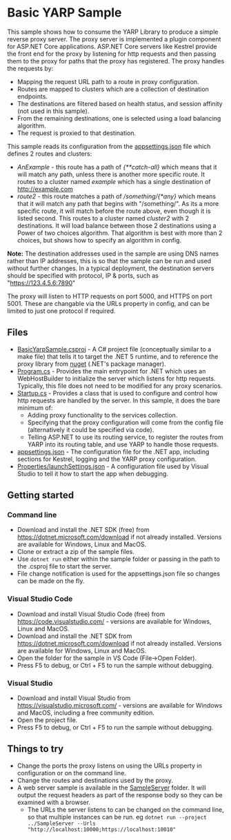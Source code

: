 # Basic YARP Sample

This sample shows how to consume the YARP Library to produce a simple reverse proxy server. 
The proxy server is implemented a plugin component for ASP.NET Core applications. ASP.NET Core servers like Kestrel provide the front end for the proxy by listening for http requests and then passing them to the proxy for paths that the proxy has registered. The proxy handles the requests by:
- Mapping the request URL path to a route in proxy configuration.
- Routes are mapped to clusters which are a collection of destination endpoints.
- The destinations are filtered based on health status, and session affinity (not used in this sample).
- From the remaining destinations, one is selected using a load balancing algorithm.
- The request is proxied to that destination.

This sample reads its configuration from the [appsettings.json](appsettings.json) file which defines 2 routes and clusters:

- *AnExample* - this route has a path of *{\*\*catch-all}* which means that it will match any path, unless there is another more specific route.
   It routes to a cluster named *example* which has a single destination of http://example.com
- *route2* - this route matches a path of */something/{\*any}* which means that it will match any path that begins with "/something/". 
    As its a more specific route, it will match before the route above, even though it is listed second. 
    This routes to a cluster named *cluster2* with 2 destinations. 
    It will load balance between those 2 destinations using a Power of two choices algorithm. 
    That algorithm is best with more than 2 choices, but shows how to specify an algorithm in config.

**Note:** The destination addresses used in the sample are using DNS names rather than IP addresses, this is so that the sample can be run and used without further changes. In a typical deployment, the destination servers should be specified with protocol, IP & ports, such as "https://123.4.5.6:7890"

The proxy will listen to HTTP requests on port 5000, and HTTPS on port 5001. These are changable via the URLs property in config, and can be limited to just one protocol if required.

## Files
- [BasicYarpSample.csproj](BasicYarpSample.csproj) - A C# project file (conceptually similar to a make file) that tells it to target the .NET 5 runtime, and to reference the proxy library from [nuget](https://www.nuget.org/packages/Yarp.ReverseProxy/) (.NET's package manager).
- [Program.cs](Program.cs) - Provides the main entrypoint for .NET which uses an WebHostBuilder to initialize the server which listens for http requests. Typically, this file does not need to be modified for any proxy scenarios.
- [Startup.cs](Startup.cs) - Provides a class that is used to configure and control how http requests are handled by the server. In this sample, it does the bare minimum of:
  - Adding proxy functionality to the services collection.
  - Specifying that the proxy configuration will come from the config file (alternatively it could be specified via code).
  - Telling ASP.NET to use its routing service, to register the routes from YARP into its routing table, and use YARP to handle those requests.
- [appsettings.json](appsettings.json) - The configuration file for the .NET app, including sections for Kestrel, logging and the YARP proxy configuration. 
- [Properties/launchSettings.json](Properties/launchSettings.json) - A configuration file used by Visual Studio to tell it how to start the app when debugging.

## Getting started

### Command line

* Download and install the .NET SDK (free) from https://dotnet.microsoft.com/download if not already installed. Versions are available for Windows, Linux and MacOS.
* Clone or extract a zip of the sample files.
* Use ```dotnet run``` either within the sample folder or passing in the path to the .csproj file to start the server.
* File change notification is used for the appsettings.json file so changes can be made on the fly.


### Visual Studio Code
* Download and install Visual Studio Code (free) from https://code.visualstudio.com/ - versions are available for Windows, Linux and MacOS.
* Download and install the .NET SDK from https://dotnet.microsoft.com/download if not already installed. Versions are available for Windows, Linux and MacOS.
* Open the folder for the sample in VS Code (File->Open Folder).
* Press F5 to debug, or Ctrl + F5 to run the sample without debugging.

### Visual Studio

* Download and install Visual Studio from https://visualstudio.microsoft.com/ - versions are available for Windows and MacOS, including a free community edition.
* Open the project file.
* Press F5 to debug, or Ctrl + F5 to run the sample without debugging.

## Things to try
- Change the ports the proxy listens on using the URLs property in configuration or on the command line.
- Change the routes and destinations used by the proxy.
- A web server sample is available in the [SampleServer](../SampleServer) folder. It will output the request headers as part of the response body so they can be examined with a browser.
    - The URLs the server listens to can be changed on the command line, so that multiple instances can be run. 
     eg ```dotnet run --project ../SampleServer --Urls "http://localhost:10000;https://localhost:10010"```
